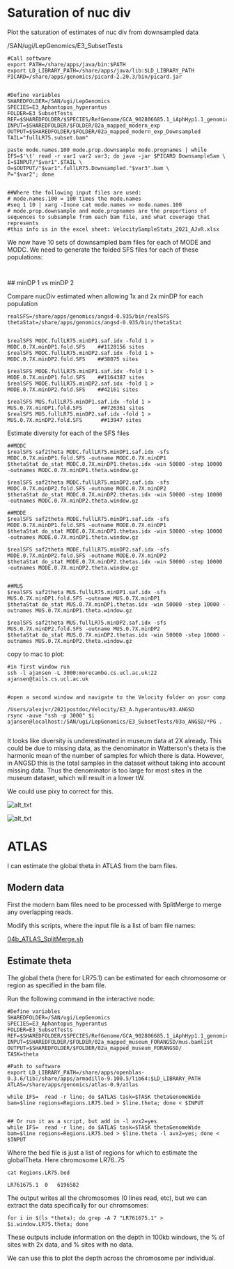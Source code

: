 # Saturation of nuc div

Plot the saturation of estimates of nuc div from downsampled data


/SAN/ugi/LepGenomics/E3_SubsetTests

```
#Call software
export PATH=/share/apps/java/bin:$PATH
export LD_LIBRARY_PATH=/share/apps/java/lib:$LD_LIBRARY_PATH
PICARD=/share/apps/genomics/picard-2.20.3/bin/picard.jar


#Define variables
SHAREDFOLDER=/SAN/ugi/LepGenomics
SPECIES=E3_Aphantopus_hyperantus
FOLDER=E3_SubsetTests
REF=$SHAREDFOLDER/$SPECIES/RefGenome/GCA_902806685.1_iAphHyp1.1_genomic.fna
INPUT=$SHAREDFOLDER/$FOLDER/02a_mapped_modern_exp
OUTPUT=$SHAREDFOLDER/$FOLDER/02a_mapped_modern_exp_Downsampled
TAIL="fullLR75.subset.bam"

paste mode.names.100 mode.prop.downsample mode.propnames | while IFS=$'\t' read -r var1 var2 var3; do java -jar $PICARD DownsampleSam \
I=$INPUT/"$var1".$TAIL \
O=$OUTPUT/"$var1".fullLR75.Downsampled."$var3".bam \
P="$var2"; done


##Where the following input files are used: 
# mode.names.100 = 100 times the mode.names 
#seq 1 10 | xarg -Inone cat mode.names >> mode.names.100
# mode.prop.downsample and mode.propnames are the proportions of sequences to subsample from each bam file, and what coverage that represents
#this info is in the excel sheet: VelocitySampleStats_2021_AJvR.xlsx

```

We now have 10 sets of downsampled bam files for each of MODE and MODC. We need to generate the folded SFS files for each of these populations: 

```


```


## minDP 1 vs minDP 2

Compare nucDiv estimated when allowing 1x and 2x minDP for each population
```
realSFS=/share/apps/genomics/angsd-0.935/bin/realSFS
thetaStat=/share/apps/genomics/angsd-0.935/bin/thetaStat


$realSFS MODC.fullLR75.minDP1.saf.idx -fold 1 > MODC.0.7X.minDP1.fold.SFS    ##1128156 sites
$realSFS MODC.fullLR75.minDP2.saf.idx -fold 1 > MODC.0.7X.minDP2.fold.SFS    ##38075 sites

$realSFS MODE.fullLR75.minDP1.saf.idx -fold 1 > MODE.0.7X.minDP1.fold.SFS    ##1164387 sites
$realSFS MODE.fullLR75.minDP2.saf.idx -fold 1 > MODE.0.7X.minDP2.fold.SFS    ##42161 sites

$realSFS MUS.fullLR75.minDP1.saf.idx -fold 1 > MUS.0.7X.minDP1.fold.SFS      ##726361 sites
$realSFS MUS.fullLR75.minDP2.saf.idx -fold 1 > MUS.0.7X.minDP2.fold.SFS      ##13947 sites
```


Estimate diversity for each of the SFS files
```
##MODC
$realSFS saf2theta MODC.fullLR75.minDP1.saf.idx -sfs MODC.0.7X.minDP1.fold.SFS -outname MODC.0.7X.minDP1
$thetaStat do_stat MODC.0.7X.minDP1.thetas.idx -win 50000 -step 10000 -outnames MODC.0.7X.minDP1.theta.window.gz

$realSFS saf2theta MODC.fullLR75.minDP2.saf.idx -sfs MODC.0.7X.minDP2.fold.SFS -outname MODC.0.7X.minDP2
$thetaStat do_stat MODC.0.7X.minDP2.thetas.idx -win 50000 -step 10000 -outnames MODC.0.7X.minDP2.theta.window.gz

##MODE
$realSFS saf2theta MODE.fullLR75.minDP1.saf.idx -sfs MODE.0.7X.minDP1.fold.SFS -outname MODE.0.7X.minDP1
$thetaStat do_stat MODE.0.7X.minDP1.thetas.idx -win 50000 -step 10000 -outnames MODE.0.7X.minDP1.theta.window.gz

$realSFS saf2theta MODE.fullLR75.minDP2.saf.idx -sfs MODE.0.7X.minDP2.fold.SFS -outname MODE.0.7X.minDP2
$thetaStat do_stat MODE.0.7X.minDP2.thetas.idx -win 50000 -step 10000 -outnames MODE.0.7X.minDP2.theta.window.gz


##MUS
$realSFS saf2theta MUS.fullLR75.minDP1.saf.idx -sfs MUS.0.7X.minDP1.fold.SFS -outname MUS.0.7X.minDP1
$thetaStat do_stat MUS.0.7X.minDP1.thetas.idx -win 50000 -step 10000 -outnames MUS.0.7X.minDP1.theta.window.gz

$realSFS saf2theta MUS.fullLR75.minDP2.saf.idx -sfs MUS.0.7X.minDP2.fold.SFS -outname MUS.0.7X.minDP2
$thetaStat do_stat MUS.0.7X.minDP2.thetas.idx -win 50000 -step 10000 -outnames MUS.0.7X.minDP2.theta.window.gz
```


copy to mac to plot: 
```
#in first window run 
ssh -l ajansen -L 3000:morecambe.cs.ucl.ac.uk:22 ajansen@tails.cs.ucl.ac.uk


#open a second window and navigate to the Velocity folder on your comp

/Users/alexjvr/2021postdoc/Velocity/E3_A.hyperantus/03.ANGSD
rsync -auve "ssh -p 3000" $i ajansen@localhost:/SAN/ugi/LepGenomics/E3_SubsetTests/03a_ANGSD/*PG .


```


It looks like diversity is underestimated in museum data at 2X already. This could be due to missing data, as the denominator in Watterson's theta is the harmonic mean of the number of samples for which there is data. However, in ANGSD this is the total samples in the dataset without taking into account missing data. Thus the denominator is too large for most sites in the museum dataset, which will result in a lower tW. 

We could use pixy to correct for this. 


![alt_txt][Fig1_hist]

[Fig1_hist]:https://user-images.githubusercontent.com/12142475/135264361-d2142190-6674-4e4e-9803-dd844c53741b.png



![alt_txt][Fig2_linegraph]

[Fig2_linegraph]:https://user-images.githubusercontent.com/12142475/135264347-20f3547a-b52b-4447-be51-cc3f4311cdba.png






# ATLAS


I can estimate the global theta in ATLAS from the bam files. 

## Modern data

First the modern bam files need to be processed with SplitMerge to merge any overlapping reads. 

Modify this scripts, where the input file is a list of bam file names: 

[04b_ATLAS_SplitMerge.sh](https://github.com/alexjvr1/VelocityUCL/blob/main/ATLAS/Scripts/04b_ATLAS_SplitMerge.sh)



## Estimate theta

The global theta (here for LR75.1) can be estimated for each chromosome or region as specified in the bam file. 

Run the following command in the interactive node: 
```
#Define variables
SHAREDFOLDER=/SAN/ugi/LepGenomics
SPECIES=E3_Aphantopus_hyperantus
FOLDER=E3_SubsetTests
REF=$SHAREDFOLDER/$SPECIES/RefGenome/GCA_902806685.1_iAphHyp1.1_genomic.fna
INPUT=$SHAREDFOLDER/$FOLDER/02a_mapped_museum_FORANGSD/mus.bamlist
OUTPUT=$SHAREDFOLDER/$FOLDER/02a_mapped_museum_FORANGSD/
TASK=theta

#Path to software
export LD_LIBRARY_PATH=/share/apps/openblas-0.3.6/lib:/share/apps/armadillo-9.100.5/lib64:$LD_LIBRARY_PATH
ATLAS=/share/apps/genomics/atlas-0.9/atlas

while IFS=  read -r line; do $ATLAS task=$TASK thetaGenomeWide bam=$line regions=Regions.LR75.bed > $line.theta; done < $INPUT


## Or run it as a script, but add in -l avx2=yes
while IFS=  read -r line; do $ATLAS task=$TASK thetaGenomeWide bam=$line regions=Regions.LR75.bed > $line.theta -l avx2=yes; done < $INPUT
```



Where the bed file is just a list of regions for which to estimate the globalTheta. Here chromosome LR76..75
```
cat Regions.LR75.bed 

LR761675.1	0	6196582

```

The output writes all the chromosomes (0 lines read, etc), but we can extract the data specifically for our chromsomes: 
```
for i in $(ls *theta); do grep -A 7 "LR761675.1" > $i.window.LR75.theta; done
```



These outputs include information on the depth in 100kb windows, the % of sites with 2x data, and % sites with no data. 

We can use this to plot the depth across the chromosome per individual. 

